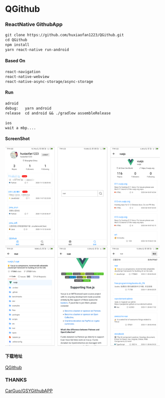 # QGithub
### ReactNative GithubApp

```
git clone https://github.com/huxiaofan1223/QGithub.git
cd QGithub
npm install
yarn react-native run-android
```
#### Based On
```
react-navigation
react-native-webview
react-native-async-storage/async-storage
```

#### Run
```
adroid
debug:   yarn android
release  cd android && ./gradlew assembleRelease

ios  
wait a mbp....
```

#### ScreenShot
![home](https://github.com/huxiaofan1223/QGithub/blob/master/screenshot/1.jpg)
![search](https://github.com/huxiaofan1223/QGithub/blob/master/screenshot/2.jpg)

#### 下载地址
[QGithub](https://raw.githubusercontent.com/huxiaofan1223/QGithub/master/QGithub.apk)

### THANKS
[CarGuo/GSYGithubAPP](https://github.com/CarGuo/GSYGithubAPP)
